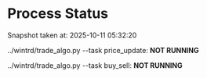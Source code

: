 # Process Status

Snapshot taken at: 2025-10-11 05:32:20

../wintrd/trade_algo.py --task price_update: **NOT RUNNING**

../wintrd/trade_algo.py --task buy_sell: **NOT RUNNING**

